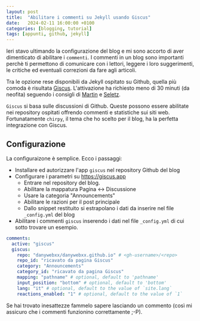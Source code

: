 ```yaml
---
layout: post
title:  "Abilitare i commenti su Jekyll usando Giscus"
date:   2024-02-11 16:00:00 +0100
categories: [blogging, tutorial]
tags: [appunti, github, jekyll] 
---
```

Ieri stavo ultimando la configurazione del blog e mi sono accorto di aver dimenticato di abilitare i `commenti`.
I commenti in un blog sono importanti perchè ti permettono di comunicare con i lettori, leggere i loro suggerimenti, le critiche ed eventuali correzioni da fare agli articoli.

Tra le opzione rese disponibili da Jekyll ospitato su Github, quella più comoda è risultata [Giscus](https://giscus.app). L'attivazione ha richiesto meno di 30 minuti (da neofita) seguendo i consigli di [Martin](https://blog.martinp7r.com/posts/adding-giscus-comments-to-my-blog/) e [Seletz](https://seletz.github.io/posts/giscus-comments/).
                                                 
`Giscus` si basa sulle discussioni di Github. Queste possono essere abilitate nei repository ospitati offrendo commenti e statistiche sui siti web. 
Fortunatamente `chirpy`, il tema che ho scelto per il blog, ha la perfetta integrazione con Giscus.

## Configurazione

La configuraizone è semplice. Ecco i passaggi:

- Installare ed autorizzare l'app `giscus` nel repository Github del blog
- Configurare i parametri su <https://giscus.app>
  * Entrare nel repository del blog.
  * Abilitare la mappatura Pagina ↔️ Discussione
  * Usare la categoria "Announcements"
  * Abilitare le razioni per il post principale
  * Dallo snippet restituito si estrapolano i dati da inserire nel file `_config.yml` del blog
- Abilitare i commenti `giscus` inserendo i dati nel file `_config.yml` di cui sotto trovare un esempio.

```yaml
comments:
  active: "giscus"
  giscus:
    repo: "danywebxx/danywebxx.github.io" # <gh-username>/<repo>
    repo_id: "ricavato da pagina Giscus"
    category: "Announcements"
    category_id: "ricavato da pagina Giscus"
    mapping: "pathname" # optional, default to 'pathname'
    input_position: "bottom" # optional, default to 'bottom'
    lang: "it" # optional, default to the value of `site.lang`
    reactions_enabled: "1" # optional, default to the value of `1`
```
Se hai trovato inesattezze fammelo sapere lasciando un commento (così mi assicuro che i commenti funzionino correttamente ;-P).
